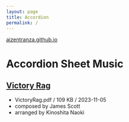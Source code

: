```yaml
---
layout: page
title: Accordion
permalink: /
---
```


[aizentranza.github.io](https://aizentranza.github.io/)

# Accordion Sheet Music
## [Victory Rag](VictoryRag.pdf)
- VictoryRag.pdf / 109 KB / 2023-11-05
- composed by James Scott
- arranged by Kinoshita Naoki
